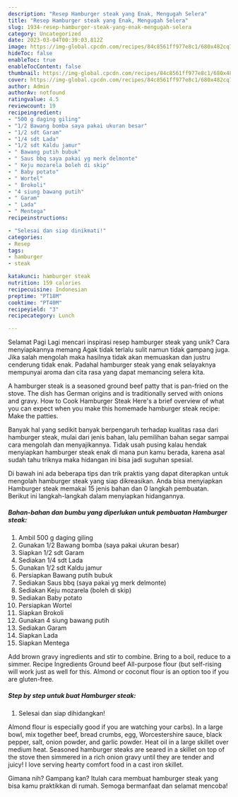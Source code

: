 ```yaml
---
description: "Resep Hamburger steak yang Enak, Mengugah Selera"
title: "Resep Hamburger steak yang Enak, Mengugah Selera"
slug: 1934-resep-hamburger-steak-yang-enak-mengugah-selera
category: Uncategorized
date: 2023-03-04T00:39:03.812Z
image: https://img-global.cpcdn.com/recipes/84c8561ff977e8c1/680x482cq70/hamburger-steak-foto-resep-utama.jpg
hideToc: false
enableToc: true
enableTocContent: false
thumbnail: https://img-global.cpcdn.com/recipes/84c8561ff977e8c1/680x482cq70/hamburger-steak-foto-resep-utama.jpg
cover: https://img-global.cpcdn.com/recipes/84c8561ff977e8c1/680x482cq70/hamburger-steak-foto-resep-utama.jpg
author: Admin
authorAv: notfound
ratingvalue: 4.5
reviewcount: 19
recipeingredient:
- "500 g daging giling"
- "1/2 Bawang bomba saya pakai ukuran besar"
- "1/2 sdt Garam"
- "1/4 sdt Lada"
- "1/2 sdt Kaldu jamur"
- " Bawang putih bubuk"
- " Saus bbq saya pakai yg merk delmonte"
- " Keju mozarela boleh di skip"
- " Baby potato"
- " Wortel"
- " Brokoli"
- "4 siung bawang putih"
- " Garam"
- " Lada"
- " Mentega"
recipeinstructions:

- "Selesai dan siap dinikmati!"
categories:
- Resep
tags:
- hamburger
- steak

katakunci: hamburger steak 
nutrition: 159 calories
recipecuisine: Indonesian
preptime: "PT18M"
cooktime: "PT40M"
recipeyield: "3"
recipecategory: Lunch

---
```



Selamat Pagi Lagi mencari inspirasi resep hamburger steak yang unik? Cara menyiapkannya memang Agak tidak terlalu sulit namun tidak gampang juga. Jika salah mengolah maka hasilnya tidak akan memuaskan dan justru cenderung tidak enak. Padahal hamburger steak yang enak selayaknya mempunyai aroma dan cita rasa yang dapat memancing selera kita.


A hamburger steak is a seasoned ground beef patty that is pan-fried on the stove. The dish has German origins and is traditionally served with onions and gravy. How to Cook Hamburger Steak Here&#39;s a brief overview of what you can expect when you make this homemade hamburger steak recipe: Make the patties.

Banyak hal yang sedikit banyak berpengaruh terhadap kualitas rasa dari hamburger steak, mulai dari jenis bahan, lalu pemilihan bahan segar sampai cara mengolah dan menyajikannya. Tidak usah pusing kalau hendak menyiapkan hamburger steak enak di mana pun kamu berada, karena asal sudah tahu triknya maka hidangan ini bisa jadi suguhan spesial.


Di bawah ini ada beberapa tips dan trik praktis yang dapat diterapkan untuk mengolah hamburger steak yang siap dikreasikan. Anda bisa menyiapkan Hamburger steak memakai 15 jenis bahan dan 0 langkah pembuatan. Berikut ini langkah-langkah dalam menyiapkan hidangannya.

<!--inarticleads1-->

##### Bahan-bahan dan bumbu yang diperlukan untuk pembuatan Hamburger steak:

1. Ambil 500 g daging giling
1. Gunakan 1/2 Bawang bomba (saya pakai ukuran besar)
1. Siapkan 1/2 sdt Garam
1. Sediakan 1/4 sdt Lada
1. Gunakan 1/2 sdt Kaldu jamur
1. Persiapkan  Bawang putih bubuk
1. Sediakan  Saus bbq (saya pakai yg merk delmonte)
1. Sediakan  Keju mozarela (boleh di skip)
1. Sediakan  Baby potato
1. Persiapkan  Wortel
1. Siapkan  Brokoli
1. Gunakan 4 siung bawang putih
1. Sediakan  Garam
1. Siapkan  Lada
1. Siapkan  Mentega


Add brown gravy ingredients and stir to combine. Bring to a boil, reduce to a simmer. Recipe Ingredients Ground beef All-purpose flour (but self-rising will work just as well for this. Almond or coconut flour is an option too if you are gluten-free. 

<!--inarticleads2-->

##### Step by step untuk buat Hamburger steak:


1. Selesai dan siap dihidangkan!

Almond flour is especially good if you are watching your carbs). In a large bowl, mix together beef, bread crumbs, egg, Worcestershire sauce, black pepper, salt, onion powder, and garlic powder. Heat oil in a large skillet over medium heat. Seasoned hamburger steaks are seared in a skillet on top of the stove then simmered in a rich onion gravy until they are tender and juicy! I love serving hearty comfort food in a cast iron skillet. 

Gimana nih? Gampang kan? Itulah cara membuat hamburger steak yang bisa kamu praktikkan di rumah. Semoga bermanfaat dan selamat mencoba!
